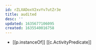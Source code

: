 ```yaml
---
id: rZLXADoxV2xvYv7utZr3e
title: audited
desc: ''
updated: 1635677106095
created: 1635540016758
---
```


- [[p.instanceOf]] [[c.ActivityPredicate]]

